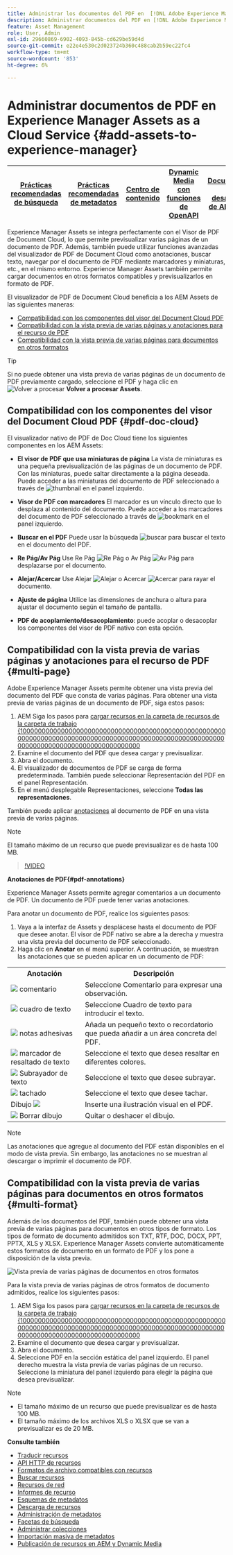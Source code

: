 ```yaml
---
title: Administrar los documentos del PDF en  [!DNL Adobe Experience Manager].
description: Administrar documentos del PDF en [!DNL Adobe Experience Manager] as a [!DNL Cloud Service].
feature: Asset Management
role: User, Admin
exl-id: 29660869-6902-4093-845b-cd629be59d4d
source-git-commit: e22e4e530c2d023724b360c488cab2b59ec22fc4
workflow-type: tm+mt
source-wordcount: '853'
ht-degree: 6%

---
```


# Administrar documentos de PDF en Experience Manager Assets as a Cloud Service {#add-assets-to-experience-manager}

| [Prácticas recomendadas de búsqueda](/help/assets/search-best-practices.md) | [Prácticas recomendadas de metadatos](/help/assets/metadata-best-practices.md) | [Centro de contenido](/help/assets/product-overview.md) | [Dynamic Media con funciones de OpenAPI](/help/assets/dynamic-media-open-apis-overview.md) | [Documentación de desarrollador de AEM Assets](https://developer.adobe.com/experience-cloud/experience-manager-apis/) |
| ------------- | --------------------------- |---------|----|-----|

Experience Manager Assets se integra perfectamente con el Visor de PDF de Document Cloud, lo que permite previsualizar varias páginas de un documento de PDF. Además, también puede utilizar funciones avanzadas del visualizador de PDF de Document Cloud como anotaciones, buscar texto, navegar por el documento de PDF mediante marcadores y miniaturas, etc., en el mismo entorno. Experience Manager Assets también permite cargar documentos en otros formatos compatibles y previsualizarlos en formato de PDF.

El visualizador de PDF de Document Cloud beneficia a los AEM Assets de las siguientes maneras:

* [Compatibilidad con los componentes del visor del Document Cloud PDF](#pdf-doc-cloud)
* [Compatibilidad con la vista previa de varias páginas y anotaciones para el recurso de PDF](#multi-page)
* [Compatibilidad con la vista previa de varias páginas para documentos en otros formatos](#multi-format)

>[!TIP]
>
> Si no puede obtener una vista previa de varias páginas de un documento de PDF previamente cargado, seleccione el PDF y haga clic en ![Volver a procesar](/help/assets/assets/Reprocess.svg) **Volver a procesar Assets**.

## Compatibilidad con los componentes del visor del Document Cloud PDF {#pdf-doc-cloud}

El visualizador nativo de PDF de Doc Cloud tiene los siguientes componentes en los AEM Assets:

* **El visor de PDF que usa miniaturas de página** La vista de miniaturas es una pequeña previsualización de las páginas de un documento de PDF. Con las miniaturas, puede saltar directamente a la página deseada. Puede acceder a las miniaturas del documento de PDF seleccionado a través de ![thumbnail](/help/assets/assets/thumbnail.svg) en el panel izquierdo.

* **Visor de PDF con marcadores** El marcador es un vínculo directo que lo desplaza al contenido del documento. Puede acceder a los marcadores del documento de PDF seleccionado a través de ![bookmark](/help/assets/assets/bookmark.svg) en el panel izquierdo.

* **Buscar en el PDF** Puede usar la búsqueda ![buscar](/help/assets/assets/Search.svg) para buscar el texto en el documento del PDF.

* **Re Pág/Av Pág** Use Re Pág ![Re Pág](/help/assets/assets/ArrowUp.svg) o Av Pág ![Av Pág](/help/assets/assets/ArrowDown.svg) para desplazarse por el documento.

* **Alejar/Acercar** Use Alejar ![Alejar](/help/assets/assets/ZoomOut.svg) o Acercar ![Acercar](/help/assets/assets/ZoomIn.svg) para rayar el documento.

* **Ajuste de página** Utilice las dimensiones de anchura o altura para ajustar el documento según el tamaño de pantalla.

* **PDF de acoplamiento/desacoplamiento**: puede acoplar o desacoplar los componentes del visor de PDF nativo con esta opción.

## Compatibilidad con la vista previa de varias páginas y anotaciones para el recurso de PDF {#multi-page}

Adobe Experience Manager Assets permite obtener una vista previa del documento del PDF que consta de varias páginas. Para obtener una vista previa de varias páginas de un documento de PDF, siga estos pasos:

1. AEM Siga los pasos para [cargar recursos en la carpeta de recursos de la carpeta de trabajo {10000000000000000000000000000000000000000000000000000000000000000000000000000000000000000000000000000000000000000000000000000000000000000000](https://experienceleague.adobe.com/docs/experience-manager-cloud-service/content/assets/manage/add-assets.html?lang=en)
1. Examine el documento del PDF que desea cargar y previsualizar.
1. Abra el documento.
1. El visualizador de documentos de PDF se carga de forma predeterminada. También puede seleccionar Representación del PDF en el panel Representación.
1. En el menú desplegable Representaciones, seleccione **Todas las representaciones**.

También puede aplicar [anotaciones](#pdf-annotations) al documento de PDF en una vista previa de varias páginas.

>[!NOTE]
>
> El tamaño máximo de un recurso que puede previsualizar es de hasta 100 MB.

>[!VIDEO](https://video.tv.adobe.com/v/3409355)

<!--
![Multi-page Preview](/help/assets/assets/multi-page.png)
-->

**Anotaciones de PDF{#pdf-annotations}**

Experience Manager Assets permite agregar comentarios a un documento de PDF. Un documento de PDF puede tener varias anotaciones.

Para anotar un documento de PDF, realice los siguientes pasos:

1. Vaya a la interfaz de Assets y desplácese hasta el documento de PDF que desee anotar. El visor de PDF nativo se abre a la derecha y muestra una vista previa del documento de PDF seleccionado.
1. Haga clic en **Anotar** en el menú superior.
A continuación, se muestran las anotaciones que se pueden aplicar en un documento de PDF:

<table>
        <tr>
             <th> Anotación </th>
            <th> Descripción </th>
        </tr>
        <tr>
           <td> <img src="/help/assets/assets/Comment.svg"> comentario </td>
            <td> Seleccione Comentario para expresar una observación. </td>
        </tr>
        <tr>
            <td> <img src="/help/assets/assets/Text.svg"> cuadro de texto </td>
            <td> Seleccione Cuadro de texto para introducir el texto. </td>
        </tr>
        <tr>
            <td> <img src="/help/assets/assets/Note.svg"> notas adhesivas </td>
            <td> Añada un pequeño texto o recordatorio que pueda añadir a un área concreta del PDF. </td>
        </tr>
        <tr>
            <td> <img src="/help/assets/assets/Comment.svg"> marcador de resaltado de texto </td>
            <td> Seleccione el texto que desea resaltar en diferentes colores. </td>
        </tr>
        <tr>
            <td> <img src="/help/assets/assets/TextUnderline.svg"> Subrayador de texto </td>
            <td> Seleccione el texto que desee subrayar. </td>
        </tr>
        <tr>
            <td> <img src="/help/assets/assets/TextStrikethrough.svg"> tachado </td>
            <td> Seleccione el texto que desee tachar. </td>
        </tr>
        <tr>
            <td> Dibujo <img src="/help/assets/assets/Draw.svg"> </td>
            <td> Inserte una ilustración visual en el PDF. </td>
        </tr>
        <tr>
            <td> <img src="/help/assets/assets/Erase.svg"> Borrar dibujo </td>
             <td> Quitar o deshacer el dibujo. </td>
        </tr>
    </table>

>[!NOTE]
>
>Las anotaciones que agregue al documento del PDF están disponibles en el modo de vista previa. Sin embargo, las anotaciones no se muestran al descargar o imprimir el documento de PDF.

## Compatibilidad con la vista previa de varias páginas para documentos en otros formatos {#multi-format}

Además de los documentos del PDF, también puede obtener una vista previa de varias páginas para documentos en otros tipos de formato. Los tipos de formato de documento admitidos son TXT, RTF, DOC, DOCX, PPT, PPTX, XLS y XLSX. Experience Manager Assets convierte automáticamente estos formatos de documento en un formato de PDF y los pone a disposición de la vista previa.

![Vista previa de varias páginas de documentos en otros formatos](/help/assets/assets/multi-page-other-formats.png)

Para la vista previa de varias páginas de otros formatos de documento admitidos, realice los siguientes pasos:

1. AEM Siga los pasos para [cargar recursos en la carpeta de recursos de la carpeta de trabajo {10000000000000000000000000000000000000000000000000000000000000000000000000000000000000000000000000000000000000000000000000000000000000000000](https://experienceleague.adobe.com/docs/experience-manager-cloud-service/content/assets/manage/add-assets.html?lang=en)
1. Examine el documento que desea cargar y previsualizar.
1. Abra el documento.
1. Seleccione PDF en la sección estática del panel izquierdo. El panel derecho muestra la vista previa de varias páginas de un recurso. Seleccione la miniatura del panel izquierdo para elegir la página que desea previsualizar.

>[!NOTE]
>
> * El tamaño máximo de un recurso que puede previsualizar es de hasta 100 MB.
> * El tamaño máximo de los archivos XLS o XLSX que se van a previsualizar es de 20 MB.

**Consulte también**

* [Traducir recursos](translate-assets.md)
* [API HTTP de recursos](mac-api-assets.md)
* [Formatos de archivo compatibles con recursos](file-format-support.md)
* [Buscar recursos](search-assets.md)
* [Recursos de red](use-assets-across-connected-assets-instances.md)
* [Informes de recurso](asset-reports.md)
* [Esquemas de metadatos](metadata-schemas.md)
* [Descarga de recursos](download-assets-from-aem.md)
* [Administración de metadatos](manage-metadata.md)
* [Facetas de búsqueda](search-facets.md)
* [Administrar colecciones](manage-collections.md)
* [Importación masiva de metadatos](metadata-import-export.md)
* [Publicación de recursos en AEM y Dynamic Media](/help/assets/publish-assets-to-aem-and-dm.md)
